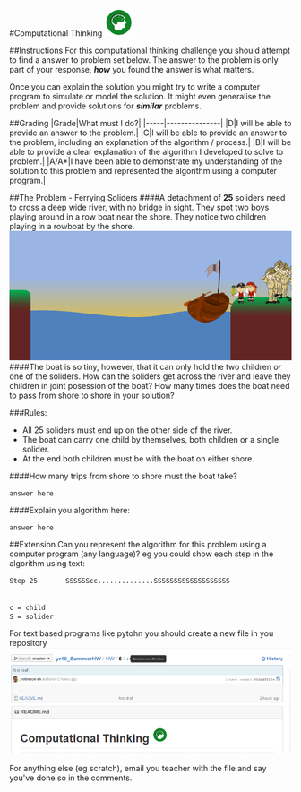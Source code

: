 #Computational Thinking <img src="../../Resources/brain.png" width=50px alt="Tick Sheet">


##Instructions
For this computational thinking challenge you should attempt to find a answer to problem set below. The answer to the problem is only part of your response, ***how*** you found the answer is what matters.

Once you can explain the solution you might try to write a computer program to simulate or model the solution. It might even generalise the problem and provide solutions for ***similar*** problems.

##Grading
|Grade|What must I do?|
|-----|---------------|
|D|I will be able to provide an answer to the problem.|
|C|I will be able to provide an answer to the problem, including an explanation of the algorithm / process.|
|B|I will be able to provide a clear explanation of the algorithm I developed to solve to problem.|
|A/A*|I have been able to demonstrate my understanding of the solution to this problem and represented the algorithm using a computer program.|

##The Problem - Ferrying Soliders
####A detachment of **25** soliders need to cross a deep wide river, with no bridge in sight. They spot two boys playing around in a row boat near the shore. They notice two children playing in a rowboat by the shore.
![Ferrying soldiers](../../Resources/ferrying.png)
####The boat is so tiny, however, that it can only hold the two children *or* one of the soliders. How can the soliders get across the river and leave they children in joint posession of the boat? How many times does the boat need to pass from shore to shore in your solution?

###Rules:
- All 25 soliders must end up on the other side of the river.
- The boat can carry one child by themselves, both children or a single solider.
- At the end both children must be with the boat on either shore.

####How many trips from shore to shore must the boat take?
```
answer here
```
####Explain you algorithm here:
```
answer here
```

##Extension
Can you represent the algorithm for this problem using a computer program (any language)?
eg you could show each step in the algorithm using text:

```
Step 25       SSSSSScc..............SSSSSSSSSSSSSSSSSSS


c = child
S = solider
```       

For text based programs like pytohn you should create a new file in you repository
![Add new](../../Resources/new.png)

For anything else (eg scratch), email you teacher with the file and say you've done so in the comments.
